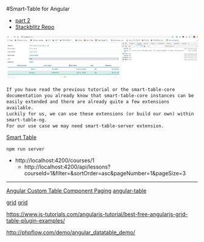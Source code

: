 #Smart-Table for Angular

* [part 2](https://itnext.io/smart-table-for-angular-part-2-31ea5bd0c383)
* [Stackblitz Repo](https://stackblitz.com/edit/smart-table-ng-tutorial-2d)

![screenshot](screenshot.png)

```text
If you have read the previous tutorial or the smart-table-core documentation you already know that smart-table-core instances can be easily extended and there are already quite a few extensions available.
Luckily for us, we can use these extensions (or build our own) within smart-table-ng.
For our use case we may need smart-table-server extension.
```

[Smart Table](https://lorenzofox3.github.io/smart-table-website)

```text
npm run server
```

* http://localhost:4200/courses/1
  * http://localhost:4200/api/lessons?courseId=1&filter=&sortOrder=asc&pageNumber=1&pageSize=3

---

[Angular Custom Table Component Paging](https://long2know.com/2017/04/angular-custom-table-component-paging)
[angular-table](http://samu.github.io/angular-table/examples/examples.html)

[grid](https://blog.ag-grid.com/angular-datatables-why-use-one/)
[grid](https://www.ag-grid.com/example.php?_ga=2.237500608.1576274365.1571645586-1597815640.1571645586#/)

https://www.js-tutorials.com/angularjs-tutorial/best-free-angularjs-grid-table-plugin-examples/

http://phpflow.com/demo/angular_datatable_demo/
